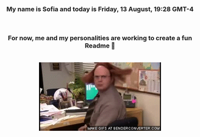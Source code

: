 


<div align="center">
<h3 >My name is Sofia and today is Friday, 13 August, 19:28 GMT-4</h3><br>
<h3 >For now, me and my personalities are working to create a fun Readme 👋
</h3><br>
<img src='img/dwight.gif' alt='working...'/>
</div>
